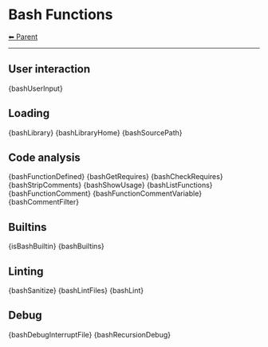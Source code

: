 # Bash Functions

<!-- TEMPLATE header 2 -->
[⬅ Parent ](../index.md)
<hr />

## User interaction

{bashUserInput}

## Loading

{bashLibrary}
{bashLibraryHome}
{bashSourcePath}

## Code analysis

{bashFunctionDefined}
{bashGetRequires}
{bashCheckRequires}
{bashStripComments}
{bashShowUsage}
{bashListFunctions}
{bashFunctionComment}
{bashFunctionCommentVariable}
{bashCommentFilter}

## Builtins

{isBashBuiltin}
{bashBuiltins}

## Linting

{bashSanitize}
{bashLintFiles}
{bashLint}

## Debug

{bashDebugInterruptFile}
{bashRecursionDebug}
